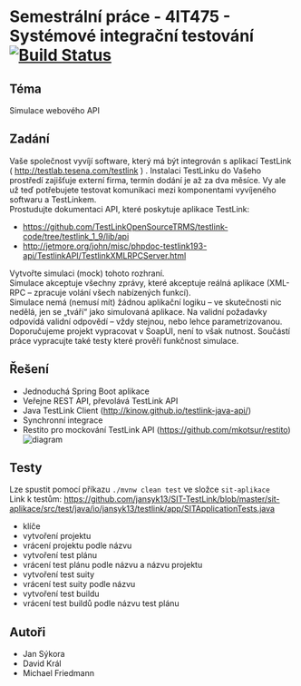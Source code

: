 # Semestrální práce - 4IT475 - Systémové integrační testování [![Build Status](https://travis-ci.org/jansyk13/SIT-TestLink.svg?branch=master)](https://travis-ci.org/jansyk13/SIT-TestLink)

## Téma
Simulace webového API
## Zadání
Vaše společnost vyvíjí software, který má být integrován s aplikací TestLink (
http://testlab.tesena.com/testlink ) . Instalaci TestLinku do Vašeho prostředí zajišťuje externí firma,
termín dodání je až za dva měsíce. Vy ale už teď potřebujete testovat komunikaci mezi
komponentami vyvíjeného softwaru a TestLinkem.  
Prostudujte dokumentaci API, které poskytuje aplikace TestLink: 
* https://github.com/TestLinkOpenSourceTRMS/testlink-code/tree/testlink_1_9/lib/api  
* http://jetmore.org/john/misc/phpdoc-testlink193-api/TestlinkAPI/TestlinkXMLRPCServer.html

Vytvořte simulaci (mock) tohoto rozhraní.  
Simulace akceptuje všechny zprávy, které akceptuje reálná aplikace (XML-RPC – zpracuje volání
všech nabízených funkcí).  
Simulace nemá (nemusí mít) žádnou aplikační logiku – ve skutečnosti nic nedělá, jen se „tváří“ jako
simulovaná aplikace. Na validní požadavky odpovídá validní odpovědí – vždy stejnou, nebo lehce
parametrizovanou.  
Doporučujeme projekt vypracovat v SoapUI, není to však nutnost. Součástí práce vypracujte také
testy které prověří funkčnost simulace.
## Řešení
* Jednoduchá Spring Boot aplikace
* Veřejne REST API, převolává TestLink API
* Java TestLink Client (http://kinow.github.io/testlink-java-api/) 
* Synchronní integrace
* Restito pro mockování TestLink API (https://github.com/mkotsur/restito)
![diagram](https://raw.github.com/jansyk13/SIT-TestLink/master/image1.jpeg)

## Testy
Lze spustit pomocí příkazu `./mvnw clean test` ve složce  `sit-aplikace`   
Link k testům: https://github.com/jansyk13/SIT-TestLink/blob/master/sit-aplikace/src/test/java/io/jansyk13/testlink/app/SITApplicationTests.java
* klíče
* vytvoření projektu
* vrácení projektu podle názvu 
* vytvoření test plánu
* vrácení test plánu podle názvu a názvu projektu
* vytvoření test suity
* vrácení test suity podle názvu
* vytvoření test buildu
* vrácení test buildů podle názvu test plánu

## Autoři
* Jan Sýkora
* David Král
* Michael Friedmann
